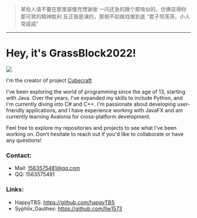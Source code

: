 
> 某些人请不要在那里装傻充愣谢谢
> 一问还急的跟个那啥似的，仿佛显得你那可笑的精神胜利
> 反正我是演的，那倒不如做戏做到底
> “君子坦荡荡，小人常戚戚”

-------

# Hey, it's GrassBlock2022!

<a href="https://github.com/Grass-Block">
  <img src="https://github-readme-stats.vercel.app/api/?username=Grass-Block&theme=github_dark&show_icons=true" />
</a>

I'm the creator of project 
[Cubecraft]([https://github.com/FlybirdGameStudio/Cubecraft](https://github.com/CubecraftDevelopment/Cubecraft))

I've been exploring the world of programming since the age of 13, starting with Java. 
Over the years, I've expanded my skills to include Python, and I'm currently diving into C# and C++.
I'm passionate about developing user-friendly applications, 
and I have experience working with JavaFX and am currently learning Avalonia for cross-platform development.

Feel free to explore my repositories and projects to see what I've been working on. 
Don't hesitate to reach out if you'd like to collaborate or have any questions!

### Contact:
- Mail: 1563575481@qq.com
- QQ: 1563575481

### Links:
- HappyTBS: https://github.com/happyTBS
- Syphlix_Oauthes: https://github.com/llw1573

